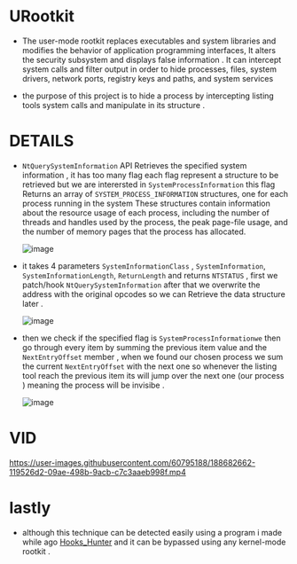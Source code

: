 # URootkit

* The user-mode rootkit replaces executables and system libraries and modifies the behavior of application programming interfaces, It alters the security subsystem and displays false information . It can intercept system calls and filter output in order to hide processes, files, system drivers, network ports, registry keys and paths, and system services

* the purpose of this project is to hide a process by intercepting listing tools system calls and manipulate in its structure .

# DETAILS

* ``NtQuerySystemInformation`` API Retrieves the specified system information , it has too many flag each flag represent a structure to be retrieved but we are interersted in ```SystemProcessInformation``` this flag Returns an array of ``SYSTEM_PROCESS_INFORMATION`` structures, one for each process running in the system These structures contain information about the resource usage of each process, including the number of threads and handles used by the process, the peak page-file usage, and the number of memory pages that the process has allocated.

  ![image](https://user-images.githubusercontent.com/60795188/188508937-73d913e6-5841-4079-a8c5-6b864361653a.png)

*  it takes 4 parameters ``SystemInformationClass`` , ```SystemInformation```, ``SystemInformationLength``, ``ReturnLength`` and returns ```NTSTATUS``` , first we patch/hook ``NtQuerySystemInformation`` after that we overwrite the address with the original opcodes so we can Retrieve the data structure later .

    ![image](https://user-images.githubusercontent.com/60795188/188509688-3795c8d2-a642-4a90-ab08-992f45a05d5f.png)

* then we check if the specified flag is ```SystemProcessInformationwe``` then go through every item by summing the previous item value and the ``NextEntryOffset`` member , when we found our chosen process we sum the current ``NextEntryOffset`` with the next one so whenever the listing tool reach the previous item its will jump over the next one (our process ) meaning the process will be invisibe . 

  ![image](https://user-images.githubusercontent.com/60795188/188508192-7bc6f35a-ed09-4c6e-b570-f4c06f47dd38.png)
  
# VID

   https://user-images.githubusercontent.com/60795188/188682662-119526d2-09ae-498b-9acb-c7c3aaeb998f.mp4

# lastly

* although this technique can be detected easily using a program i made while ago [Hooks_Hunter](https://github.com/ZeroMemoryEx/Hooks_Hunter) and it can be bypassed using any kernel-mode rootkit  .
